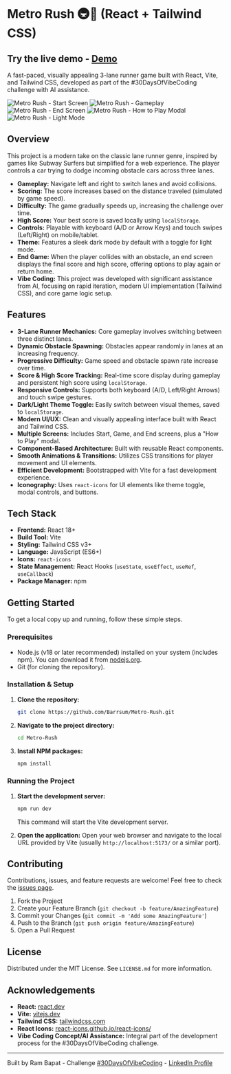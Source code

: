# Metro Rush 🚇💨 (React + Tailwind CSS)

## Try the live demo - [Demo](https://metro-rush.vercel.app/)

A fast-paced, visually appealing 3-lane runner game built with React, Vite, and Tailwind CSS, developed as part of the #30DaysOfVibeCoding challenge with AI assistance.

<!-- ================================================== -->


![Metro Rush - Start Screen](public/screenshot-start.png)
![Metro Rush - Gameplay](public/screenshot-game.png)
![Metro Rush - End Screen](public/screenshot-end.png)
![Metro Rush - How to Play Modal](public/screenshot-modal.png)
![Metro Rush - Light Mode](public/screenshot-light.png)

<!-- ================================================== -->

## Overview

This project is a modern take on the classic lane runner genre, inspired by games like Subway Surfers but simplified for a web experience. The player controls a car trying to dodge incoming obstacle cars across three lanes.

*   **Gameplay:** Navigate left and right to switch lanes and avoid collisions.
*   **Scoring:** The score increases based on the distance traveled (simulated by game speed).
*   **Difficulty:** The game gradually speeds up, increasing the challenge over time.
*   **High Score:** Your best score is saved locally using `localStorage`.
*   **Controls:** Playable with keyboard (A/D or Arrow Keys) and touch swipes (Left/Right) on mobile/tablet.
*   **Theme:** Features a sleek dark mode by default with a toggle for light mode.
*   **End Game:** When the player collides with an obstacle, an end screen displays the final score and high score, offering options to play again or return home.
*   **Vibe Coding:** This project was developed with significant assistance from AI, focusing on rapid iteration, modern UI implementation (Tailwind CSS), and core game logic setup.

## Features

*   **3-Lane Runner Mechanics:** Core gameplay involves switching between three distinct lanes.
*   **Dynamic Obstacle Spawning:** Obstacles appear randomly in lanes at an increasing frequency.
*   **Progressive Difficulty:** Game speed and obstacle spawn rate increase over time.
*   **Score & High Score Tracking:** Real-time score display during gameplay and persistent high score using `localStorage`.
*   **Responsive Controls:** Supports both keyboard (A/D, Left/Right Arrows) and touch swipe gestures.
*   **Dark/Light Theme Toggle:** Easily switch between visual themes, saved to `localStorage`.
*   **Modern UI/UX:** Clean and visually appealing interface built with React and Tailwind CSS.
*   **Multiple Screens:** Includes Start, Game, and End screens, plus a "How to Play" modal.
*   **Component-Based Architecture:** Built with reusable React components.
*   **Smooth Animations & Transitions:** Utilizes CSS transitions for player movement and UI elements.
*   **Efficient Development:** Bootstrapped with Vite for a fast development experience.
*   **Iconography:** Uses `react-icons` for UI elements like theme toggle, modal controls, and buttons.

## Tech Stack

*   **Frontend:** React 18+
*   **Build Tool:** Vite
*   **Styling:** Tailwind CSS v3+
*   **Language:** JavaScript (ES6+)
*   **Icons:** `react-icons`
*   **State Management:** React Hooks (`useState`, `useEffect`, `useRef`, `useCallback`)
*   **Package Manager:** npm

## Getting Started

To get a local copy up and running, follow these simple steps.

### Prerequisites

*   Node.js (v18 or later recommended) installed on your system (includes npm). You can download it from [nodejs.org](https://nodejs.org/).
*   Git (for cloning the repository).

### Installation & Setup

1.  **Clone the repository:**
    ```bash
    git clone https://github.com/Barrsum/Metro-Rush.git
    ```

2.  **Navigate to the project directory:**
    ```bash
    cd Metro-Rush
    ```

3.  **Install NPM packages:**
    ```bash
    npm install
    ```

### Running the Project

1.  **Start the development server:**
    ```bash
    npm run dev
    ```
    This command will start the Vite development server.

2.  **Open the application:**
    Open your web browser and navigate to the local URL provided by Vite (usually `http://localhost:5173/` or a similar port).

## Contributing

Contributions, issues, and feature requests are welcome! Feel free to check the [issues page](https://github.com/Barrsum/Metro-Rush/issues).

1.  Fork the Project
2.  Create your Feature Branch (`git checkout -b feature/AmazingFeature`)
3.  Commit your Changes (`git commit -m 'Add some AmazingFeature'`)
4.  Push to the Branch (`git push origin feature/AmazingFeature`)
5.  Open a Pull Request

## License

Distributed under the MIT License. See `LICENSE.md` for more information.

## Acknowledgements

*   **React:** [react.dev](https://react.dev/)
*   **Vite:** [vitejs.dev](https://vitejs.dev/)
*   **Tailwind CSS:** [tailwindcss.com](https://tailwindcss.com/)
*   **React Icons:** [react-icons.github.io/react-icons/](https://react-icons.github.io/react-icons/)
*   **Vibe Coding Concept/AI Assistance:** Integral part of the development process for the #30DaysOfVibeCoding challenge.

---

Built by Ram Bapat - Challenge [\#30DaysOfVibeCoding](https://www.linkedin.com/posts/ram-bapat-barrsum-diamos_vibecoding-ai-machinelearning-activity-7312839191153860608-wQ8y?utm_source=share&utm_medium=member_desktop) - [LinkedIn Profile](https://www.linkedin.com/in/ram-bapat-barrsum-diamos)